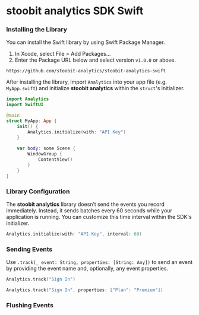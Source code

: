 # stoobit analytics SDK Swift
### Installing the Library
You can install the Swift library by using Swift Package Manager.
1. In Xcode, select File > Add Packages…
2. Enter the Package URL below and select version `v1.0.0` or above.
```
https://github.com/stoobit-analytics/stoobit-analytics-swift
```
After installing the library, import `Analytics` into your app file (e.g. `MyApp.swift`) and initialize **stoobit analytics** within the `struct`'s initializer.
```swift
import Analytics
import SwiftUI

@main
struct MyApp: App {
    init() {
        Analytics.initialize(with: "API Key")
    }
    
    var body: some Scene {
        WindowGroup {
            ContentView()
        }
    }
}
```

### Library Configuration
The **stoobit analytics** library doesn’t send the events you record immediately. Instead, it sends batches every 60 seconds while your application is running. You can customize this time interval within the SDK's initializer.

```swift
Analytics.initialize(with: "API Key", interval: 60)
```

### Sending Events
Use `.track(_ event: String, properties: [String: Any])` to send an event by providing the event name and, optionally, any event properties.
```swift
Analytics.track("Sign In")
```
```swift
Analytics.track("Sign In", properties: ["Plan": "Premium"])
```

### Flushing Events
